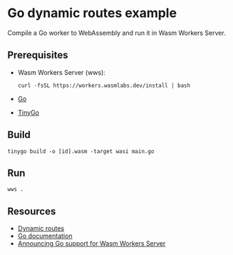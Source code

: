 # Go dynamic routes example

Compile a Go worker to WebAssembly and run it in Wasm Workers Server.

## Prerequisites

* Wasm Workers Server (wws):

  ```shell-session
  curl -fsSL https://workers.wasmlabs.dev/install | bash
  ```

* [Go](https://go.dev/)
* [TinyGo](https://tinygo.org/getting-started/install/)

## Build

```shell-session
tinygo build -o [id].wasm -target wasi main.go
```

## Run

```shell-session
wws .
```

## Resources

* [Dynamic routes](https://workers.wasmlabs.dev/docs/features/dynamic-routes)
* [Go documentation](https://workers.wasmlabs.dev/docs/languages/go)
* [Announcing Go support for Wasm Workers Server](https://wasmlabs.dev/articles/go-support-on-wasm-workers-server/)
